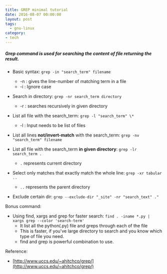```yaml
---
title: GREP minimal tutorial
date: 2016-08-07 00:00:00
layout: post
tags:
  - gnu-linux
category:
- tech
---
```



##### Grep command is used for searching the content of file returning the result.

* Basic syntax: `grep -in "search_term" filename`
  * -n : gives the line-number of matching term in a file
  * -i : Ignore case
* Search in directory: `grep -nr search_term directory`
  * -r : searches recursively in given directory
* List all file with the search_term: `grep -l "search_term" \*`
  * -l : Input needs to be list of files
* List all lines **not/invert-match** with the search_term: `grep -nv "search_term" filename`

* List all file with the search_term **in given directory**: `grep -lr search_term .`
  * `.` represents current directory
* Select only matches that exactly match the whole line: `grep -xr tabular ..`
  * `..` represents the parent directory
* Exclude certain dir: `grep --exclude-dir "_site" -nr "search_text" ."`

Bonus command:

* Using find, xargs and grep for faster search: `find . -iname *.py | xargs grep --color 'search-term'`
    * It list all the python(.py) file and greps through each of the file
    * This is faster, if you've large directory to search and you know which type of file you need.
    * find and grep is powerful combination to use.

Reference: 
* [http://www.uccs.edu/~ahitchco/grep/](http://www.uccs.edu/~ahitchco/grep/)
